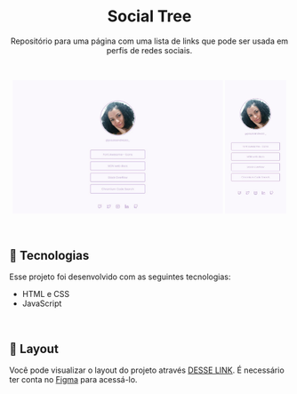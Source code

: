 <h1 align="center"> Social Tree </h1>

<p align="center">
    Repositório para uma página com uma lista de links que pode ser usada em perfis de redes sociais.
</p>

<br>

<p align="center">
  <img alt="Adote" src="./assets/img/projeto.jpeg" width="75%">
  <img alt="Adote" src="./assets/img/mobile.jpeg" width="21.98%">
</p>

<br>

## 🚀 Tecnologias

Esse projeto foi desenvolvido com as seguintes tecnologias:

- HTML e CSS
- JavaScript

<br>

## 🔖 Layout

Você pode visualizar o layout do projeto através [DESSE LINK]("https://www.figma.com/file/yi1ycIyAW8QiGiX9bMFHkU/DD-%2F-Social-links/duplicate"). É necessário ter conta no [Figma](https://figma.com) para acessá-lo.